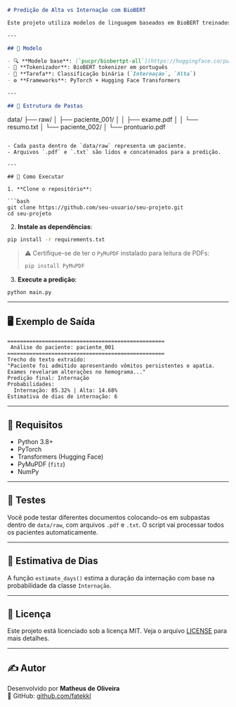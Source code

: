 ```markdown
# Predição de Alta vs Internação com BioBERT

Este projeto utiliza modelos de linguagem baseados em BioBERT treinados em português para prever se um paciente será **internado** ou receberá **alta** com base em textos clínicos (em `.pdf` ou `.txt`). O objetivo é auxiliar no processo de triagem e tomada de decisão em ambientes hospitalares veterinários.

---

## 🧠 Modelo

- 🔍 **Modelo base**: [`pucpr/biobertpt-all`](https://huggingface.co/pucpr/biobertpt-all)
- 🧾 **Tokenizador**: BioBERT tokenizer em português
- 🎯 **Tarefa**: Classificação binária (`Internação`, `Alta`)
- ⚙️ **Frameworks**: PyTorch + Hugging Face Transformers

---

## 📁 Estrutura de Pastas

```
data/
├── raw/
│   ├── paciente_001/
│   │   ├── exame.pdf
│   │   └── resumo.txt
│   └── paciente_002/
│       └── prontuario.pdf
```

- Cada pasta dentro de `data/raw` representa um paciente.
- Arquivos `.pdf` e `.txt` são lidos e concatenados para a predição.

---

## 🚀 Como Executar

1. **Clone o repositório**:

```bash
git clone https://github.com/seu-usuario/seu-projeto.git
cd seu-projeto
```

2. **Instale as dependências**:

```bash
pip install -r requirements.txt
```

> ⚠️ Certifique-se de ter o `PyMuPDF` instalado para leitura de PDFs:
>
> ```bash
> pip install PyMuPDF
> ```

3. **Execute a predição**:

```bash
python main.py
```

---

## 🖥️ Exemplo de Saída

```
==================================================
 Análise do paciente: paciente_001 
==================================================
Trecho do texto extraído:
"Paciente foi admitido apresentando vômitos persistentes e apatia. Exames revelaram alterações no hemograma..."
Predição final: Internação
Probabilidades:
  Internação: 85.32% | Alta: 14.68%
Estimativa de dias de internação: 6
```

---

## 📌 Requisitos

- Python 3.8+
- PyTorch
- Transformers (Hugging Face)
- PyMuPDF (`fitz`)
- NumPy

---

## 🧪 Testes

Você pode testar diferentes documentos colocando-os em subpastas dentro de `data/raw`, com arquivos `.pdf` e `.txt`. O script vai processar todos os pacientes automaticamente.

---

## 🤖 Estimativa de Dias

A função `estimate_days()` estima a duração da internação com base na probabilidade da classe `Internação`.

---

## 📄 Licença

Este projeto está licenciado sob a licença MIT. Veja o arquivo [LICENSE](LICENSE) para mais detalhes.

---

## ✍️ Autor

Desenvolvido por **Matheus de Oliveira**  
🔗 GitHub: [github.com/fatekkl](https://github.com/fatekkl)

```

